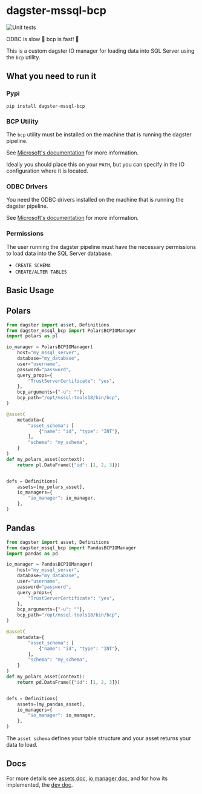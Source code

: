 # dagster-mssql-bcp

![Unit tests](https://github.com/cody-scott/dagster-mssql-bcp/actions/workflows/python-test.yml/badge.svg)


ODBC is slow 🐢 bcp is fast! 🐰

This is a custom dagster IO manager for loading data into SQL Server using the `bcp` utility.

## What you need to run it

### Pypi

`pip install dagster-mssql-bcp`

### BCP Utility

The `bcp` utility must be installed on the machine that is running the dagster pipeline.

See [Microsoft's documentation](https://learn.microsoft.com/en-us/sql/tools/bcp-utility?view=sql-server-ver16&tabs=windows) for more information.

Ideally you should place this on your `PATH`, but you can specify in the IO configuration where it is located.

### ODBC Drivers

You need the ODBC drivers installed on the machine that is running the dagster pipeline.

See [Microsoft's documentation](https://learn.microsoft.com/en-us/sql/connect/odbc/download-odbc-driver-for-sql-server?view=sql-server-ver16) for more information.

### Permissions

The user running the dagster pipeline must have the necessary permissions to load data into the SQL Server database. 

* `CREATE SCHEMA`
* `CREATE/ALTER TABLES`

## Basic Usage

## Polars

```python
from dagster import asset, Definitions
from dagster_mssql_bcp import PolarsBCPIOManager
import polars as pl

io_manager = PolarsBCPIOManager(
    host="my_mssql_server",
    database="my_database",
    user="username",
    password="password",
    query_props={
        "TrustServerCertificate": "yes",
    },
    bcp_arguments={"-u": ""},
    bcp_path="/opt/mssql-tools18/bin/bcp",
)

@asset(
    metadata={
        "asset_schema": [
            {"name": "id", "type": "INT"},
        ],
        "schema": "my_schema",
    }
)
def my_polars_asset(context):
    return pl.DataFrame({"id": [1, 2, 3]})


defs = Definitions(
    assets=[my_polars_asset],
    io_managers={
        "io_manager": io_manager,
    },
)

```

## Pandas

```python
from dagster import asset, Definitions
from dagster_mssql_bcp import PandasBCPIOManager
import pandas as pd

io_manager = PandasBCPIOManager(
    host="my_mssql_server",
    database="my_database",
    user="username",
    password="password",
    query_props={
        "TrustServerCertificate": "yes",
    },
    bcp_arguments={"-u": ""},
    bcp_path="/opt/mssql-tools18/bin/bcp",
)

@asset(
    metadata={
        "asset_schema": [
            {"name": "id", "type": "INT"},
        ],
        "schema": "my_schema",
    }
)
def my_polars_asset(context):
    return pd.DataFrame({"id": [1, 2, 3]})


defs = Definitions(
    assets=[my_pandas_asset],
    io_managers={
        "io_manager": io_manager,
    },
)

```

The `asset schema` defines your table structure and your asset returns your data to load.

## Docs

For more details see [assets doc](https://github.com/cody-scott/dagster-mssql-bcp/blob/main/docs/assets.md), [io manager doc](https://github.com/cody-scott/dagster-mssql-bcp/blob/main/docs/io_manager.md), and for how its implemented, the [dev doc](https://github.com/cody-scott/dagster-mssql-bcp/blob/main/docs/dev.md).
